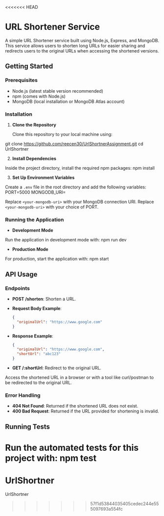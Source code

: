 <<<<<<< HEAD
# URL Shortener Service

A simple URL Shortener service built using Node.js, Express, and MongoDB. This service allows users to shorten long URLs for easier sharing and redirects users to the original URLs when accessing the shortened versions.

## Getting Started

### Prerequisites

- Node.js (latest stable version recommended)
- npm (comes with Node.js)
- MongoDB (local installation or MongoDB Atlas account)

### Installation

1. **Clone the Repository**

   Clone this repository to your local machine using:

git clone https://github.com/reecen30/UrlShortnerAssignment.git
cd UrlShortner

2. **Install Dependencies**

Inside the project directory, install the required npm packages:
npm install

3. **Set Up Environment Variables**

Create a `.env` file in the root directory and add the following variables:
PORT=5000
MONGODB_URI=<your-mongodb-uri>

Replace `<your-mongodb-uri>` with your MongoDB connection URI.
Replace `<your-mongodb-uri>` with your choice of PORT.

### Running the Application

- **Development Mode**

Run the application in development mode with:
npm run dev

- **Production Mode**

For production, start the application with:
npm start

## API Usage

### Endpoints

- **POST /shorten**: Shorten a URL.

- **Request Body Example**:

  ```json
  {
    "originalUrl": "https://www.google.com"
  }
  ```

- **Response Example**:

  ```json
  {
    "originalUrl": "https://www.google.com",
    "shortUrl": "abc123"
  }
  ```

- **GET /:shortUrl**: Redirect to the original URL.

Access the shortened URL in a browser or with a tool like curl/postman to be redirected to the original URL.

### Error Handling

- **404 Not Found**: Returned if the shortened URL does not exist.
- **400 Bad Request**: Returned if the URL provided for shortening is invalid.

## Running Tests

Run the automated tests for this project with:
npm test
=======
# UrlShortner
UrlShortner
>>>>>>> 57f1d53844035405cedec244e555097693a554fc
